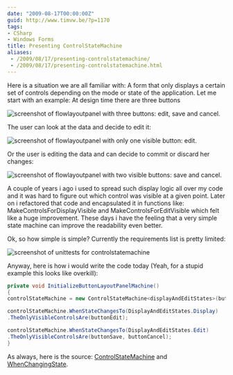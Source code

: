 ```yaml
---
date: "2009-08-17T00:00:00Z"
guid: http://www.timvw.be/?p=1170
tags:
- CSharp
- Windows Forms
title: Presenting ControlStateMachine
aliases:
 - /2009/08/17/presenting-controlstatemachine/
 - /2009/08/17/presenting-controlstatemachine.html
---
```

Here is a situation we are all familiar with: A form that only displays a certain set of controls depending on the mode or state of the application. Let me start with an example: At design time there are three buttons

![screenshot of flowlayoutpanel with three buttons: edit, save and cancel.](http://www.timvw.be/wp-content/images/controlstatemachine.design.png)

The user can look at the data and decide to edit it:

![screenshot of flowlayoutpanel with only one visible button: edit.](http://www.timvw.be/wp-content/images/controlstatemachine.display.png)

Or the user is editing the data and can decide to commit or discard her changes:

![screenshot of flowlayoutpanel with two visible buttons: save and cancel.](http://www.timvw.be/wp-content/images/controlstatemachine.edit.png)

A couple of years i ago i used to spread such display logic all over my code and it was hard to figure out which control was visible at a given point. Later on i refactored that code and encapsulated it in functions like: MakeControlsForDisplayVisible and MakeControlsForEditVisible which felt like a huge improvement. These days i have the feeling that a very simple state machine can improve the readability even better.

Ok, so how simple is simple? Currently the requirements list is pretty limited:

![screenshot of unittests for controlstatemachine](http://www.timvw.be/wp-content/images/controlstatemachine.specs.png)

Anyway, here is how i would write the code today (Yeah, for a stupid example this looks like overkill):

```csharp
private void InitializeButtonLayoutPanelMachine()
{
controlStateMachine = new ControlStateMachine<displayAndEditStates>(buttonLayoutPanel);

controlStateMachine.WhenStateChangesTo(DisplayAndEditStates.Display)
.TheOnlyVisibleControlsAre(buttonEdit);

controlStateMachine.WhenStateChangesTo(DisplayAndEditStates.Edit)
.TheOnlyVisibleControlsAre(buttonSave, buttonCancel);
}
```

As always, here is the source: [ControlStateMachine](http://www.timvw.be/wp-content/code/csharp/ControlStateMachine.cs.txt) and [WhenChangingState](http://www.timvw.be/wp-content/code/csharp/WhenChangingState.cs.txt).
